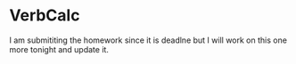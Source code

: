 # VerbCalc

I am submititing the homework since it is deadlne but I will work on this one more tonight and update it.
